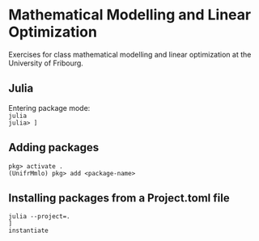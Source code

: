 # Mathematical Modelling and Linear Optimization

Exercises for class mathematical modelling and linear optimization at the 
University of Fribourg.

## Julia

Entering package mode:  
`julia`  
`julia> ]`  

## Adding packages

`pkg> activate .`  
`(UnifrMmlo) pkg> add <package-name>`  

## Installing packages from a Project.toml file

`julia --project=.`  
`]`  
`instantiate`  

